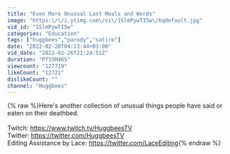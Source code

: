 ```yaml
---
title: "Even More Unusual Last Meals and Words"
image: "https:\/\/i.ytimg.com\/vi\/1SlmPywTISw\/hqdefault.jpg"
vid_id: "1SlmPywTISw"
categories: "Education"
tags: ["huggbees","parody","satire"]
date: "2022-02-28T04:13:44+03:00"
vid_date: "2022-02-26T21:24:51Z"
duration: "PT15M46S"
viewcount: "127719"
likeCount: "12721"
dislikeCount: ""
channel: "Huggbees"
---
```

{% raw %}Here's another collection of unusual things people have said or eaten on their deathbed.<br /><br />Twitch: <a rel="nofollow" target="blank" href="https://www.twitch.tv/HuggbeesTV">https://www.twitch.tv/HuggbeesTV</a><br />Twitter: <a rel="nofollow" target="blank" href="https://twitter.com/HuggbeesTV">https://twitter.com/HuggbeesTV</a><br />Editing Assistance by Lace: <a rel="nofollow" target="blank" href="https://twitter.com/LaceEditing">https://twitter.com/LaceEditing</a>{% endraw %}
